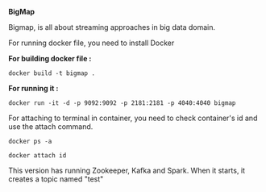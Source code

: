 **BigMap**

Bigmap, is all about streaming approaches in big data domain.

For running docker file, you need to install Docker

**For building docker file :**

`docker build -t bigmap .`

**For running it :**

`docker run -it -d -p 9092:9092 -p 2181:2181 -p 4040:4040 bigmap`

For attaching to terminal in container, you need to check container's id and use the attach command.

`docker ps -a`

`docker attach id`

This version has running Zookeeper, Kafka and Spark. When it starts, it creates a topic named "test"